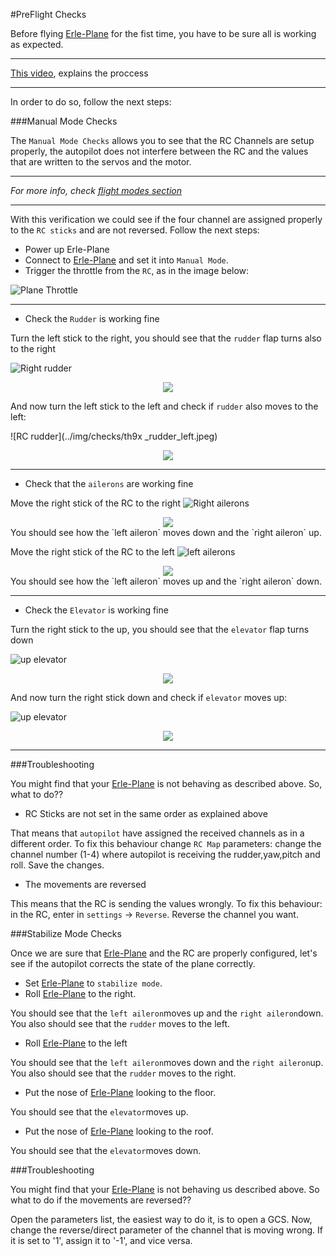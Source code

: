 #PreFlight Checks

Before flying [Erle-Plane](http://erlerobotics.com/blog/erle-plane/) for the fist time, you have to be sure all is working as expected. 

---
[This video](https://www.youtube.com/watch?v=gqvfsJAXNZE&feature=youtu.be), explains the proccess

----

In order to do so, follow the next steps:

###Manual Mode Checks

The `Manual Mode Checks` allows you to see that the RC Channels are setup properly, the autopilot does not interfere between the RC and the values that are written to the servos and the motor.

----
*For more info, check [flight modes section](../flight_modes/README.md)*

----

With this verification we could see if the four channel are assigned properly to the `RC sticks` and are not reversed. Follow the next steps:

+ Power up Erle-Plane
+ Connect to [Erle-Plane](http://erlerobotics.com/blog/erle-plane/) and set it into `Manual Mode`.
+ Trigger the throttle from the `RC`, as in the image below:

![Plane Throttle](../img/checks/th9x_throttle.jpeg)

-----

+ Check the `Rudder` is working fine

Turn the left stick to the right, you should see that the `rudder` flap turns also to the right

![Right rudder](../img/checks/th9x_rudder_right.jpeg)
<div style="text-align:center"><img src ="../img/checks/rudder_right.jpg" /></div>

And now turn the left stick to the left and check if `rudder` also moves to the left:

![RC rudder](../img/checks/th9x _rudder_left.jpeg)
<div style="text-align:center"><img src ="../img/checks/rudder_left.jpg" /></div>

-----

+ Check that the `ailerons` are working fine

Move the right stick of the RC to the right
![Right ailerons](../img/checks/th9x_ailerons_right.jpeg)
<div style="text-align:center"><img src ="../img/checks/ailerons_right.jpg" /></div>
You should see how the `left aileron` moves down and the `right aileron` up.

Move the right stick of the RC to the left
![left ailerons](../img/checks/th9x_ailerons_left.jpeg)
<div style="text-align:center"><img src ="../img/checks/ailerons_left.jpg" /></div>
You should see how the `left aileron` moves up and the `right aileron` down.

----

+ Check the `Elevator` is working fine

Turn the right stick to the up, you should see that the `elevator` flap turns down

![up elevator](../img/checks/th9x_elevator_down.jpeg)
<div style="text-align:center"><img src ="../img/checks/elevator_down.jpg" /></div>

And now turn the right stick down and check if `elevator` moves up:

![up elevator](../img/checks/th9x_elevator_up.jpeg)
<div style="text-align:center"><img src ="../img/checks/elevator_up.jpg" /></div>

----

###Troubleshooting

You might find that your [Erle-Plane](http://erlerobotics.com/blog/erle-plane/) is not behaving as described above. So, what to do??

+ RC Sticks are not set in the same order as explained above

That means that `autopilot` have assigned the received channels as in a different order. To fix this behaviour change `RC Map` parameters: change the channel number (1-4) where autopilot is receiving the rudder,yaw,pitch and roll. Save the changes.


+ The movements are reversed

This means that the RC is sending the values wrongly. To fix this behaviour: in the RC, enter in `settings` -> `Reverse`. Reverse the channel you want.

###Stabilize Mode Checks

Once we are sure that [Erle-Plane](http://erlerobotics.com/blog/erle-plane/) and the RC are properly configured, let's see if the autopilot corrects the state of the plane correctly.

+ Set [Erle-Plane](http://erlerobotics.com/blog/erle-plane/) to `stabilize mode`.
+ Roll [Erle-Plane](http://erlerobotics.com/blog/erle-plane/) to the right.

You should see that the `left aileron`moves up and the `right aileron`down. You also should see that the `rudder` moves to the left.

+ Roll [Erle-Plane](http://erlerobotics.com/blog/erle-plane/) to the left

You should see that the `left aileron`moves down and the `right aileron`up. You also should see that the `rudder` moves to the right.

+ Put the nose of [Erle-Plane](http://erlerobotics.com/blog/erle-plane/) looking to the floor.

You should see that the `elevator`moves up.


+ Put the nose of [Erle-Plane](http://erlerobotics.com/blog/erle-plane/) looking to the roof.

You should see that the `elevator`moves down.

###Troubleshooting

You might find that your [Erle-Plane](http://erlerobotics.com/blog/erle-plane/) is not behaving us described above. So what to do if the movements are reversed??

Open the parameters list, the easiest way to do it, is to open a GCS. Now, change the reverse/direct parameter of the channel that is moving wrong. If it is set to '1', assign it to '-1', and vice versa.